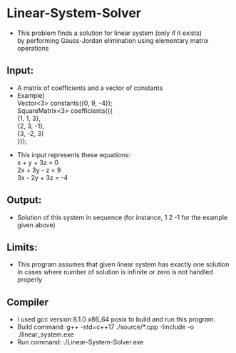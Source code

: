 # Linear-System-Solver
- This problem finds a solution for linear system (only if it exists)\
  by performing Gauss-Jordan elimination using elementary matrix operations

## Input:
- A matrix of coefficients and a vector of constants
- Example)\
  Vector<3> constants({0, 9, -4});\
  SquareMatrix<3> coefficients({{\
      {1,  1,  3},\
      {2,  3, -1},\
      {3, -2,  3}\
  }});

* This input represents these equations:\
   x +  y + 3z =  0\
  2x + 3y -  z =  9\
  3x - 2y + 3z = -4

## Output:
- Solution of this system in sequence (for instance, 1 2 -1 for the example given above)

## Limits:
- This program assumes that given linear system has exactly one solution
  In cases where number of solution is infinite or zero is not handled properly

## Compiler
- I used gcc version 8.1.0 x86_64 posix to build and run this program.
- Build command: g++ -std=c++17 ./source/*.cpp -Iinclude -o ./linear_system.exe
- Run command: ./Linear-System-Solver.exe
